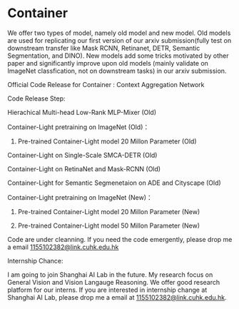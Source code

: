 # Container

We offer two types of model, namely old model and new model. Old models are used for replicating our first version of our arxiv submission(fully test on downstream transfer like Mask RCNN, Retinanet, DETR, Semantic Segmentation, and DINO). New models add some tricks motivated by other paper and significantly improve upon old models (mainly validate on ImageNet classfication, not on downstream tasks) in our arxiv submission. 

Official Code Release for Container : Context Aggregation Network

Code Release Step:

Hierachical Multi-head Low-Rank MLP-Mixer (Old)

Container-Light pretraining on ImageNet (Old)：

1. Pre-trained Container-Light model 20 Millon Parameter (Old)


Container-Light on Single-Scale SMCA-DETR (Old)

Container-Light on RetinaNet and Mask-RCNN (Old)

Container-Light for Semantic Segmenetaion on ADE and Cityscape (Old)

Container-Light pretraining on ImageNet (New)：

1. Pre-trained Container-Light model 20 Millon Parameter (New)

2. Pre-trained Container-Light model 50 Millon Parameter (New)


Code are under cleanning. If you need the code emergently, please drop me a email 1155102382@link.cuhk.edu.hk 

Internship Chance:

I am going to join Shanghai AI Lab in the future. My research focus on General Vision and Vision Langauge Reasoning. We offer good research platform for our interns. If you are interested in internship change at Shanghai AI Lab, please drop me a email at 1155102382@link.cuhk.edu.hk.
